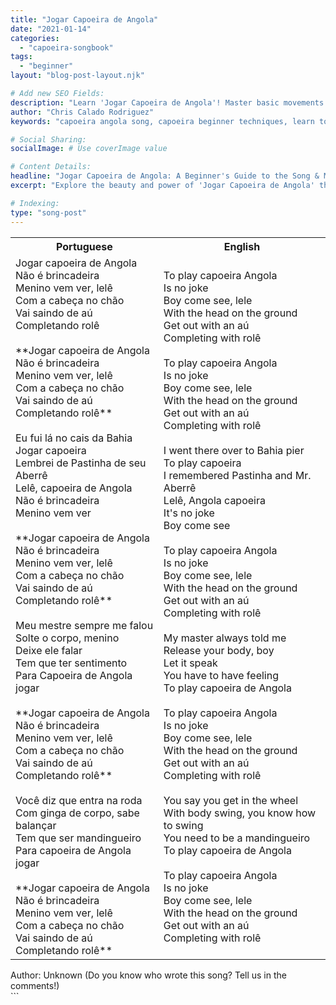 ```yaml
---
title: "Jogar Capoeira de Angola"
date: "2021-01-14"
categories:
  - "capoeira-songbook"
tags:
  - "beginner"
layout: "blog-post-layout.njk"

# Add new SEO Fields:
description: "Learn 'Jogar Capoeira de Angola'! Master basic movements & understand the cultural significance of this powerful Capoeira Angola song."
author: "Chris Calado Rodriguez"
keywords: "capoeira angola song, capoeira beginner techniques, learn to play capoeira, capoeira de angola lyrics, capoeira music tutorial, basic capoeira movements angola, jogar capoeira meaning, capoeira angola history song"

# Social Sharing:
socialImage: # Use coverImage value

# Content Details:
headline: "Jogar Capoeira de Angola: A Beginner's Guide to the Song & Movements"
excerpt: "Explore the beauty and power of 'Jogar Capoeira de Angola' through its lyrics, movements, and rich cultural history."

# Indexing:
type: "song-post"
---
```



<table class="capoeira-table">
    <tr class="header-row">
        <th>Portuguese</th>
        <th>English</th>
    </tr>
    <tr>
        <td>Jogar capoeira de Angola<br>
Não é brincadeira<br>
Menino vem ver, lelê<br>
Com a cabeça no chão<br>
Vai saindo de aú<br>
Completando rolê<br><br>
**Jogar capoeira de Angola<br>
Não é brincadeira<br>
Menino vem ver, lelê<br>
Com a cabeça no chão<br>
Vai saindo de aú<br>
Completando rolê**<br><br>
Eu fui lá no cais da Bahia<br>
Jogar capoeira<br>
Lembrei de Pastinha de seu Aberrê<br>
Lelê, capoeira de Angola<br>
Não é brincadeira<br>
Menino vem ver<br><br>
**Jogar capoeira de Angola<br>
Não é brincadeira<br>
Menino vem ver, lelê<br>
Com a cabeça no chão<br>
Vai saindo de aú<br>
Completando rolê**<br><br>
Meu mestre sempre me falou<br>
Solte o corpo, menino<br>
Deixe ele falar<br>
Tem que ter sentimento<br>
Para Capoeira de Angola jogar<br><br>
**Jogar capoeira de Angola<br>
Não é brincadeira<br>
Menino vem ver, lelê<br>
Com a cabeça no chão<br>
Vai saindo de aú<br>
Completando rolê**<br><br>
Você diz que entra na roda<br>
Com ginga de corpo, sabe balançar<br>
Tem que ser mandingueiro<br>
Para capoeira de Angola jogar<br><br>
**Jogar capoeira de Angola<br>
Não é brincadeira<br>
Menino vem ver, lelê<br>
Com a cabeça no chão<br>
Vai saindo de aú<br>
Completando rolê**</td>
        <td>To play capoeira Angola<br>
Is no joke<br>
Boy come see, lele<br>
With the head on the ground<br>
Get out with an aú<br>
Completing with rolê<br><br>
To play capoeira Angola<br>
Is no joke<br>
Boy come see, lele<br>
With the head on the ground<br>
Get out with an aú<br>
Completing with rolê<br><br>
I went there over to Bahia pier<br>
To play capoeira<br>
I remembered Pastinha and Mr. Aberrê<br>
Lelê, Angola capoeira<br>
It's no joke<br>
Boy come see<br><br>
To play capoeira Angola<br>
Is no joke<br>
Boy come see, lele<br>
With the head on the ground<br>
Get out with an aú<br>
Completing with rolê<br><br>
My master always told me<br>
Release your body, boy<br>
Let it speak<br>
You have to have feeling<br>
To play capoeira de Angola<br><br>
To play capoeira Angola<br>
Is no joke<br>
Boy come see, lele<br>
With the head on the ground<br>
Get out with an aú<br>
Completing with rolê<br><br>
You say you get in the wheel<br>
With body swing, you know how to swing<br>
You need to be a mandingueiro<br>
To play capoeira de Angola<br><br>
To play capoeira Angola<br>
Is no joke<br>
Boy come see, lele<br>
With the head on the ground<br>
Get out with an aú<br>
Completing with rolê</td>
    </tr>
</table>
<figcaption>
Author: Unknown (Do you know who wrote this song? Tell us in the comments!)
</figcaption>
```